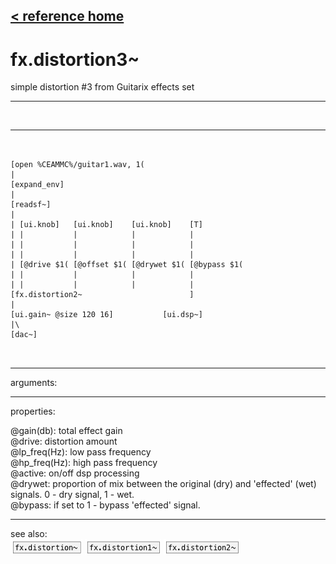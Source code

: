 [< reference home](ceammc_lib.html)
---

# fx.distortion3~


simple distortion #3 from Guitarix effects set

---

<br>


---


```


[open %CEAMMC%/guitar1.wav, 1(
|
[expand_env]
|
[readsf~]
|
| [ui.knob]   [ui.knob]    [ui.knob]    [T]
| |           |            |            |
| |           |            |            |
| |           |            |            |
| [@drive $1( [@offset $1( [@drywet $1( [@bypass $1(
| |           |            |            |
| |           |            |            |
[fx.distortion2~                        ]
|
[ui.gain~ @size 120 16]           [ui.dsp~]
|\
[dac~]

            
```

---
arguments:


---
properties:

@gain(db): total effect gain<br>
@drive: distortion
            amount<br>
@lp_freq(Hz): low pass frequency<br>
@hp_freq(Hz): high pass frequency<br>
@active: on/off dsp
            processing<br>
@drywet: proportion
            of mix between the original (dry) and &#39;effected&#39; (wet) signals. 0 - dry signal, 1 -
            wet.<br>
@bypass: if set to 1 - bypass
            &#39;effected&#39; signal.<br>

---
see also:<br>
[![fx.distortion~](img/object_fx.distortion~.png)](fx.distortion~.html)
[![fx.distortion1~](img/object_fx.distortion1~.png)](fx.distortion1~.html)
[![fx.distortion2~](img/object_fx.distortion2~.png)](fx.distortion2~.html)
